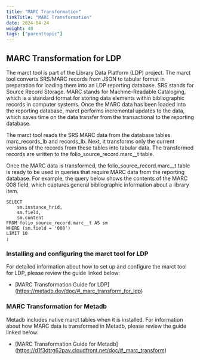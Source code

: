 ```yaml
---
title: "MARC Transformation"
linkTitle: "MARC Transformation"
date: 2024-04-24
weight: 40
tags: ["parenttopic"]
---
```


## MARC Transformation for LDP

The marct tool is part of the Library Data Platform (LDP) project. The marct tool converts SRS/MARC records from JSON to tabular format in preparation for loading them into an LDP reporting database. SRS stands for Source Record Storage. MARC stands for Machine-Readable Cataloging, which is a standard format for storing data elements within bibliographic records in computer systems. Once the MARC data has been loaded into the reporting database, marct performs incremental updates to the data, which saves time on the data transfer from the transactional to the reporting database.

The marct tool reads the SRS MARC data from the database tables marc_records_lb and records_lb. Next, it transforms only the current versions of the records from these tables into tabular data. The transformed records are written to the folio_source_record.marc__t table.

Once the MARC data is transformed, the folio_source_record.marc__t table is ready to be used in queries that require MARC data from the reporting database. For example, the query below shows the contents of the MARC 008 field, which captures general bibliographic information about a library item.

```
SELECT
    sm.instance_hrid,
    sm.field,
    sm.content
FROM folio_source_record.marc__t AS sm
WHERE (sm.field = '008')    
LIMIT 10
;
```

### Installing and configuring the marct tool for LDP

For detailed information about how to set up and configure the marct tool for LDP, please review the guide linked below:

* [MARC Transformation Guide for LDP] (https://metadb.dev/doc/#_marc_transform_for_ldp)


### MARC Transformation for Metadb

Metadb includes native marct tables when it is installed. For information about how MARC data is transformed in Metadb, please review the guide linked below:

* [MARC Transformation Guide for Metadb] (https://d1f3dtrg62pav.cloudfront.net/doc/#_marc_transform)
